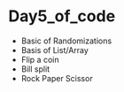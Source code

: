 # Day5_of_code

* Basic of Randomizations
* Basis of List/Array
* Flip a coin
* Bill split
* Rock Paper Scissor